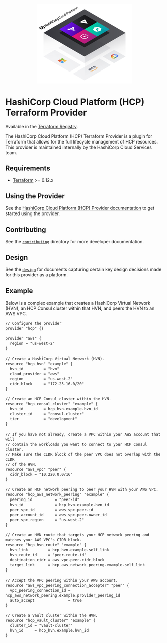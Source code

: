 <p align="center" style="text-align:center;">
  <img alt="HashiCorp Cloud Platform logo" src="hcp.svg" width="300" />
</p>

# HashiCorp Cloud Platform (HCP) Terraform Provider

Available in the [Terraform Registry](https://registry.terraform.io/providers/hashicorp/hcp/latest).

The HashiCorp Cloud Platform (HCP) Terraform Provider is a plugin for Terraform that allows for the full lifecycle management of HCP resources. This provider is maintained internally by the HashiCorp Cloud Services team.

## Requirements

- [Terraform](https://www.terraform.io/downloads.html) >= 0.12.x

## Using the Provider

See the [HashiCorp Cloud Platform (HCP) Provider documentation](https://registry.terraform.io/providers/hashicorp/hcp/latest/docs) to get started using the provider.

## Contributing

See the [`contributing`](contributing/) directory for more developer documentation.

## Design

See the [`design`](design/) for documents capturing certain key design decisions made for this provider as a platform.

## Example

Below is a complex example that creates a HashiCorp Virtual Network (HVN), an HCP Consul cluster within that HVN, and peers the HVN to an AWS VPC.
```hcl
// Configure the provider
provider "hcp" {}

provider "aws" {
  region = "us-west-2"
}

// Create a HashiCorp Virtual Network (HVN).
resource "hcp_hvn" "example" {
  hvn_id         = "hvn"
  cloud_provider = "aws"
  region         = "us-west-2"
  cidr_block     = "172.25.16.0/20"
}

// Create an HCP Consul cluster within the HVN.
resource "hcp_consul_cluster" "example" {
  hvn_id         = hcp_hvn.example.hvn_id
  cluster_id     = "consul-cluster"
  tier           = "development"
}

// If you have not already, create a VPC within your AWS account that will
// contain the workloads you want to connect to your HCP Consul cluster.
// Make sure the CIDR block of the peer VPC does not overlap with the CIDR
// of the HVN.
resource "aws_vpc" "peer" {
  cidr_block = "10.220.0.0/16"
}

// Create an HCP network peering to peer your HVN with your AWS VPC.
resource "hcp_aws_network_peering" "example" {
  peering_id          = "peer-id"
  hvn_id              = hcp_hvn.example.hvn_id
  peer_vpc_id         = aws_vpc.peer.id
  peer_account_id     = aws_vpc.peer.owner_id
  peer_vpc_region     = "us-west-2"
}

// Create an HVN route that targets your HCP network peering and matches your AWS VPC's CIDR block.
resource "hcp_hvn_route" "example" {
  hvn_link         = hcp_hvn.example.self_link
  hvn_route_id     = "peer-route-id"
  destination_cidr = aws_vpc.peer.cidr_block
  target_link      = hcp_aws_network_peering.example.self_link
}

// Accept the VPC peering within your AWS account.
resource "aws_vpc_peering_connection_accepter" "peer" {
  vpc_peering_connection_id = hcp_aws_network_peering.example.provider_peering_id
  auto_accept               = true
}

// Create a Vault cluster within the HVN.
resource "hcp_vault_cluster" "example" {
  cluster_id = "vault-cluster"
  hvn_id     = hcp_hvn.example.hvn_id
}
```
